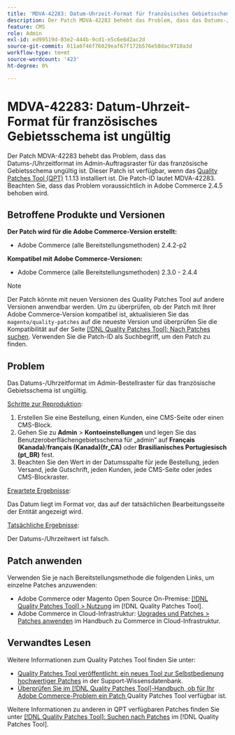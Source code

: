 ```yaml
---
title: 'MDVA-42283: Datum-Uhrzeit-Format für französisches Gebietsschema ist ungültig'
description: Der Patch MDVA-42283 behebt das Problem, dass das Datums-/Uhrzeitformat im Admin-Auftragsraster für das französische Gebietsschema ungültig ist. Dieser Patch ist verfügbar, wenn das [Quality Patches Tool (QPT)](https://experienceleague.adobe.com/en/docs/commerce-operations/tools/quality-patches-tool/quality-patches-tool-to-self-serve-quality-patches) 1.1.13 installiert ist. Die Patch-ID lautet MDVA-42283. Beachten Sie, dass das Problem voraussichtlich in Adobe Commerce 2.4.5 behoben wird.
feature: CMS
role: Admin
exl-id: ed99519d-03e2-444b-9cd1-e5c6e6d2ac2d
source-git-commit: 011a6f46f76029eaf67f172b576e58dac9710a3d
workflow-type: tm+mt
source-wordcount: '423'
ht-degree: 0%

---
```


# MDVA-42283: Datum-Uhrzeit-Format für französisches Gebietsschema ist ungültig

Der Patch MDVA-42283 behebt das Problem, dass das Datums-/Uhrzeitformat im Admin-Auftragsraster für das französische Gebietsschema ungültig ist. Dieser Patch ist verfügbar, wenn das [Quality Patches Tool (QPT)](https://experienceleague.adobe.com/en/docs/commerce-operations/tools/quality-patches-tool/quality-patches-tool-to-self-serve-quality-patches) 1.1.13 installiert ist. Die Patch-ID lautet MDVA-42283. Beachten Sie, dass das Problem voraussichtlich in Adobe Commerce 2.4.5 behoben wird.

## Betroffene Produkte und Versionen

**Der Patch wird für die Adobe Commerce-Version erstellt:**

* Adobe Commerce (alle Bereitstellungsmethoden) 2.4.2-p2

**Kompatibel mit Adobe Commerce-Versionen:**

* Adobe Commerce (alle Bereitstellungsmethoden) 2.3.0 - 2.4.4

>[!NOTE]
>
>Der Patch könnte mit neuen Versionen des Quality Patches Tool auf andere Versionen anwendbar werden. Um zu überprüfen, ob der Patch mit Ihrer Adobe Commerce-Version kompatibel ist, aktualisieren Sie das `magento/quality-patches` auf die neueste Version und überprüfen Sie die Kompatibilität auf der Seite [[!DNL Quality Patches Tool]: Nach Patches suchen](https://experienceleague.adobe.com/en/docs/commerce-operations/tools/quality-patches-tool/quality-patches-tool-to-self-serve-quality-patches). Verwenden Sie die Patch-ID als Suchbegriff, um den Patch zu finden.

## Problem

Das Datums-/Uhrzeitformat im Admin-Bestellraster für das französische Gebietsschema ist ungültig.

<u>Schritte zur Reproduktion</u>:

1. Erstellen Sie eine Bestellung, einen Kunden, eine CMS-Seite oder einen CMS-Block.
1. Gehen Sie zu **Admin** > **Kontoeinstellungen** und legen Sie das Benutzeroberflächengebietsschema für „admin“ auf **Français (Kanada)**/**français (Kanada)(fr_CA)** oder **Brasilianisches Portugiesisch (pt_BR)** fest.
1. Beachten Sie den Wert in der Datumsspalte für jede Bestellung, jeden Versand, jede Gutschrift, jeden Kunden, jede CMS-Seite oder jedes CMS-Blockraster.

<u>Erwartete Ergebnisse</u>:

Das Datum liegt im Format vor, das auf der tatsächlichen Bearbeitungsseite der Entität angezeigt wird.

<u>Tatsächliche Ergebnisse</u>:

Der Datums-/Uhrzeitwert ist falsch.

## Patch anwenden

Verwenden Sie je nach Bereitstellungsmethode die folgenden Links, um einzelne Patches anzuwenden:

* Adobe Commerce oder Magento Open Source On-Premise: [[!DNL Quality Patches Tool] > Nutzung](/help/tools/quality-patches-tool/usage.md) im [!DNL Quality Patches Tool].
* Adobe Commerce in Cloud-Infrastruktur: [Upgrades und Patches > Patches anwenden](https://experienceleague.adobe.com/docs/commerce-cloud-service/user-guide/develop/upgrade/apply-patches.html) im Handbuch zu Commerce in Cloud-Infrastruktur.

## Verwandtes Lesen

Weitere Informationen zum Quality Patches Tool finden Sie unter:

* [Quality Patches Tool veröffentlicht: ein neues Tool zur Selbstbedienung hochwertiger Patches](https://experienceleague.adobe.com/en/docs/commerce-operations/tools/quality-patches-tool/quality-patches-tool-to-self-serve-quality-patches) in der Support-Wissensdatenbank.
* [Überprüfen Sie im [!DNL Quality Patches Tool]-Handbuch, ob für Ihr Adobe Commerce-Problem ein Patch ](/help/tools/quality-patches-tool/patches-available-in-qpt/check-patch-for-magento-issue-with-magento-quality-patches.md) Quality Patches Tool verfügbar ist.

Weitere Informationen zu anderen in QPT verfügbaren Patches finden Sie unter [[!DNL Quality Patches Tool]: Suchen nach Patches](https://experienceleague.adobe.com/tools/commerce-quality-patches/index.html) im [!DNL Quality Patches Tool].
